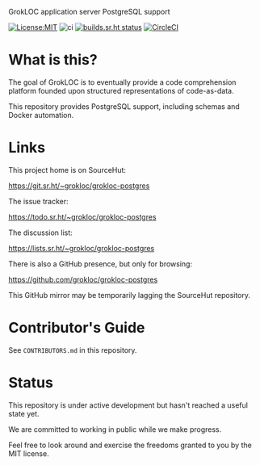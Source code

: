 GrokLOC application server PostgreSQL support

[![License:MIT](https://img.shields.io/badge/License-MIT-yellow.svg)](https://opensource.org/licenses/MIT)
![ci](https://github.com/grokloc/grokloc-postgres/workflows/Docker/badge.svg)
[![builds.sr.ht status](https://builds.sr.ht/~grokloc/grokloc-postgres.svg)](https://builds.sr.ht/~grokloc/grokloc-postgres?)
[![CircleCI](https://circleci.com/gh/grokloc/grokloc-postgres.svg?style=svg)](https://circleci.com/gh/grokloc/grokloc-postgres)
# What is this?

The goal of GrokLOC is to eventually provide a code comprehension platform founded upon
structured representations of code-as-data.

This repository provides PostgreSQL support, including schemas and Docker automation.

# Links

This project home is on SourceHut:

https://git.sr.ht/~grokloc/grokloc-postgres

The issue tracker:

https://todo.sr.ht/~grokloc/grokloc-postgres

The discussion list:

https://lists.sr.ht/~grokloc/grokloc-postgres

There is also a GitHub presence, but only for browsing:

https://github.com/grokloc/grokloc-postgres

This GitHub mirror may be temporarily lagging the SourceHut repository.

# Contributor's Guide

See `CONTRIBUTORS.md` in this repository.

# Status

This repository is under active development but hasn't reached a useful state yet.

We are committed to working in public while we make progress.

Feel free to look around and exercise the freedoms granted to you by the MIT license.

